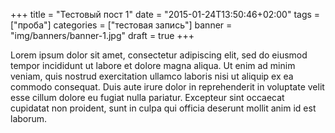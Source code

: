 +++
title = "Тестовый пост 1"
date = "2015-01-24T13:50:46+02:00"
tags = ["проба"]
categories = ["тестовая запись"]
banner = "img/banners/banner-1.jpg"
draft = true
+++

Lorem ipsum dolor sit amet, consectetur adipiscing elit, sed do eiusmod tempor incididunt ut labore et dolore magna aliqua. Ut enim ad minim veniam, quis nostrud exercitation ullamco laboris nisi ut aliquip ex ea commodo consequat. Duis aute irure dolor in reprehenderit in voluptate velit esse cillum dolore eu fugiat nulla pariatur. Excepteur sint occaecat cupidatat non proident, sunt in culpa qui officia deserunt mollit anim id est laborum.